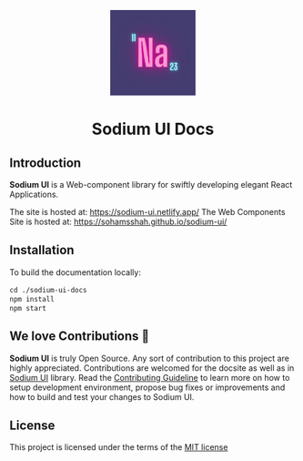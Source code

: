 <p align="center">
  <a href="https://github.com/sohamsshah/sodium-ui" rel="noopener" target="_blank"><img width="150" src="./public/sodium_bg.png" alt="Material-UI logo"></a></p>
</p>

<h1 align="center"><b>Sodium UI Docs</b></h1>

## Introduction

**Sodium UI** is a Web-component library for swiftly developing elegant React Applications.  

The site is hosted at: https://sodium-ui.netlify.app/
The Web Components Site is hosted at: https://sohamsshah.github.io/sodium-ui/

## Installation
To build the documentation locally:
```
cd ./sodium-ui-docs
npm install
npm start
```

## **We love Contributions** 💖
**Sodium UI** is truly Open Source. Any sort of contribution to this project are highly appreciated. 
Contributions are welcomed for the docsite as well as in [Sodium UI]() library. Read the [Contributing Guideline](/CONTRIBUTING.md) to learn more on how to setup development environment, propose bug fixes or improvements and how to build and test your changes to Sodium UI. 

## **License** 

This project is licensed under the terms of the
[MIT license](/LICENSE)
